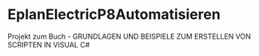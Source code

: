 EplanElectricP8Automatisieren
=============================

Projekt zum Buch - GRUNDLAGEN UND BEISPIELE ZUM ERSTELLEN VON SCRIPTEN IN VISUAL C#
